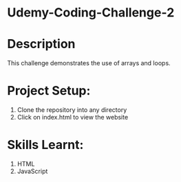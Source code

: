 # Udemy-Coding-Challenge-2

# Description
This challenge demonstrates the use of arrays and loops.

# Project Setup:
1. Clone the repository into any directory
2. Click on index.html to view the website

# Skills Learnt:
1. HTML
2. JavaScript
